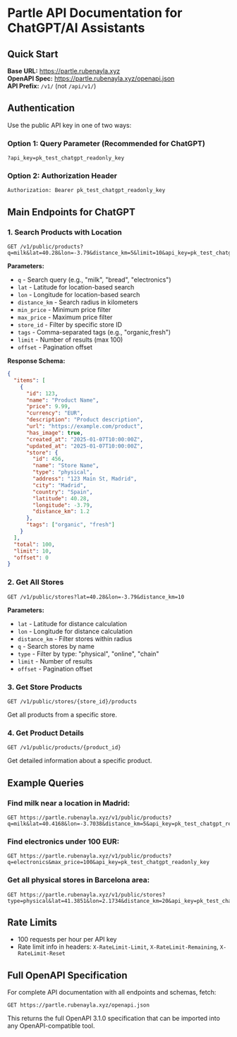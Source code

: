 # Partle API Documentation for ChatGPT/AI Assistants

## Quick Start

**Base URL:** https://partle.rubenayla.xyz  
**OpenAPI Spec:** https://partle.rubenayla.xyz/openapi.json  
**API Prefix:** `/v1/` (not `/api/v1/`)

## Authentication

Use the public API key in one of two ways:

### Option 1: Query Parameter (Recommended for ChatGPT)
```
?api_key=pk_test_chatgpt_readonly_key
```

### Option 2: Authorization Header
```
Authorization: Bearer pk_test_chatgpt_readonly_key
```

## Main Endpoints for ChatGPT

### 1. Search Products with Location
```
GET /v1/public/products?q=milk&lat=40.28&lon=-3.79&distance_km=5&limit=10&api_key=pk_test_chatgpt_readonly_key
```

**Parameters:**
- `q` - Search query (e.g., "milk", "bread", "electronics")
- `lat` - Latitude for location-based search
- `lon` - Longitude for location-based search  
- `distance_km` - Search radius in kilometers
- `min_price` - Minimum price filter
- `max_price` - Maximum price filter
- `store_id` - Filter by specific store ID
- `tags` - Comma-separated tags (e.g., "organic,fresh")
- `limit` - Number of results (max 100)
- `offset` - Pagination offset

**Response Schema:**
```json
{
  "items": [
    {
      "id": 123,
      "name": "Product Name",
      "price": 9.99,
      "currency": "EUR",
      "description": "Product description",
      "url": "https://example.com/product",
      "has_image": true,
      "created_at": "2025-01-07T10:00:00Z",
      "updated_at": "2025-01-07T10:00:00Z",
      "store": {
        "id": 456,
        "name": "Store Name",
        "type": "physical",
        "address": "123 Main St, Madrid",
        "city": "Madrid",
        "country": "Spain",
        "latitude": 40.28,
        "longitude": -3.79,
        "distance_km": 1.2
      },
      "tags": ["organic", "fresh"]
    }
  ],
  "total": 100,
  "limit": 10,
  "offset": 0
}
```

### 2. Get All Stores
```
GET /v1/public/stores?lat=40.28&lon=-3.79&distance_km=10
```

**Parameters:**
- `lat` - Latitude for distance calculation
- `lon` - Longitude for distance calculation
- `distance_km` - Filter stores within radius
- `q` - Search stores by name
- `type` - Filter by type: "physical", "online", "chain"
- `limit` - Number of results
- `offset` - Pagination offset

### 3. Get Store Products
```
GET /v1/public/stores/{store_id}/products
```

Get all products from a specific store.

### 4. Get Product Details
```
GET /v1/public/products/{product_id}
```

Get detailed information about a specific product.

## Example Queries

### Find milk near a location in Madrid:
```
GET https://partle.rubenayla.xyz/v1/public/products?q=milk&lat=40.4168&lon=-3.7038&distance_km=5&api_key=pk_test_chatgpt_readonly_key
```

### Find electronics under 100 EUR:
```
GET https://partle.rubenayla.xyz/v1/public/products?q=electronics&max_price=100&api_key=pk_test_chatgpt_readonly_key
```

### Get all physical stores in Barcelona area:
```
GET https://partle.rubenayla.xyz/v1/public/stores?type=physical&lat=41.3851&lon=2.1734&distance_km=20&api_key=pk_test_chatgpt_readonly_key
```

## Rate Limits
- 100 requests per hour per API key
- Rate limit info in headers: `X-RateLimit-Limit`, `X-RateLimit-Remaining`, `X-RateLimit-Reset`

## Full OpenAPI Specification
For complete API documentation with all endpoints and schemas, fetch:
```
GET https://partle.rubenayla.xyz/openapi.json
```

This returns the full OpenAPI 3.1.0 specification that can be imported into any OpenAPI-compatible tool.